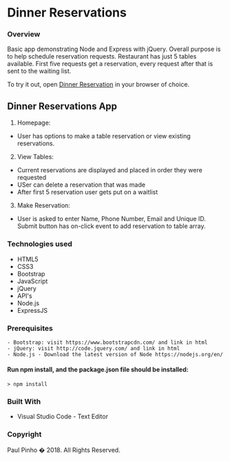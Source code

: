 # Dinner Reservations

### Overview

Basic app demonstrating Node and Express with jQuery. Overall purpose is to help schedule reservation requests. Restaurant has just 5 tables available. First five requests get a reservation, every request after that is sent to the waiting list.

To try it out, open [Dinner Reservation](https://pinhop07.github.io/dinner-reservations/app/public/index.html) in your browser of choice.

## Dinner Reservations App

1. Homepage: 

* User has options to make a table reservation or view existing reservations.

2. View Tables: 

* Current reservations are displayed and placed in order they were requested
* USer can delete a reservation that was made
* After first 5 reservation user gets put on a waitlist

3. Make Reservation:

* User is asked to enter Name, Phone Number, Email and Unique ID. Submit button has on-click event to add reservation to table array.

### Technologies used

* HTML5
* CSS3
* Bootstrap
* JavaScript
* jQuery
* API's
* Node.js
* ExpressJS


### Prerequisites

```
- Bootstrap: visit https://www.bootstrapcdn.com/ and link in html
- jQuery: visit http://code.jquery.com/ and link in html
- Node.js - Download the latest version of Node https://nodejs.org/en/
```

#### Run npm install, and the package.json file should be installed:

```
> npm install
```

### Built With

* Visual Studio Code - Text Editor

### Copyright

Paul Pinho � 2018. All Rights Reserved.
